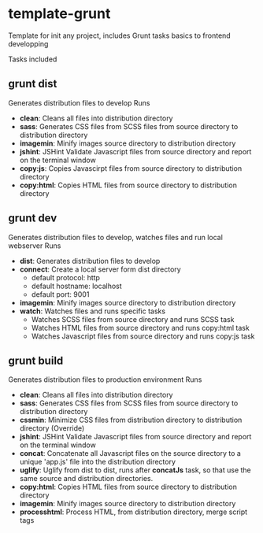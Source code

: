 # template-grunt
Template for init any project, includes Grunt tasks basics to frontend developping

Tasks included

## grunt dist
Generates distribution files to develop
  Runs 
  - **clean**: Cleans all files into distribution directory
  - **sass**: Generates CSS files from SCSS files from source directory to distribution directory
  - **imagemin**: Minify images source directory to distribution directory
  - **jshint**: JSHint Validate Javascript files from source directory and report on the terminal window
  - **copy:js**: Copies Javascirpt files from source directory to distribution directory
  - **copy:html**: Copies HTML files from source directory to distribution directory

## grunt dev
Generates distribution files to develop, watches files and run local webserver
  Runs 
  - **dist**: Generates distribution files to develop
  - **connect**: Create a local server form dist directory
    - default protocol: http
    - default hostname: localhost
    - default port: 9001
  - **imagemin**: Minify images source directory to distribution directory
  - **watch**: Watches files and runs specific tasks
    - Watches SCSS files from source directory and runs SCSS task
    - Watches HTML files from source directory and runs copy:html task
    - Watches Javascript files from source directory and runs copy:js task

## grunt build
Generates distribution files to production environment
  Runs 
  - **clean**: Cleans all files into distribution directory
  - **sass**: Generates CSS files from SCSS files from source directory to distribution directory
  - **cssmin**: Minimize CSS files from distribution directory to distribution directory (Override)
  - **jshint**: JSHint Validate Javascript files from source directory and report on the terminal window
  - **concat**: Concatenate all Javascript files on the source directory to a unique 'app.js' file into the distribution directory
  - **uglify**: Uglify from dist to dist, runs after **concatJs** task, so that use the same source and distribution directories.
  - **copy:html**: Copies HTML files from source directory to distribution directory
  - **imagemin**: Minify images source directory to distribution directory
  - **processhtml**: Process HTML, from distribution directory, merge script tags
